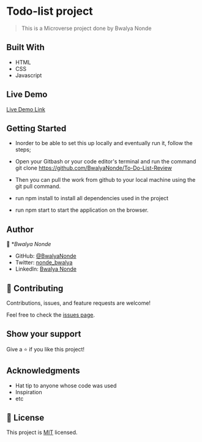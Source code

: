 # Todo-list project

> This is a Microverse project done by Bwalya Nonde


## Built With

- HTML
- CSS
- Javascript

## Live Demo 

[Live Demo Link](https://bwalyanonde.github.io/To-Do-List-Review/)


## Getting Started

- Inorder to be able to set this up locally and eventually run it, follow the steps;

- Open your Gitbash or your code editor's terminal and run the command git clone https://github.com/BwalyaNonde/To-Do-List-Review
- Then you can pull the work from github to your local machine using the git pull command.
- run npm install to install all dependencies used in the project
- run npm start to start the application on the browser.


## Author

👤 **Bwalya Nonde*

- GitHub: [@BwalyaNonde](https://github.com/BwalyaNonde)
- Twitter: [nonde_bwalya](https://twitter.com/nonde_bwalya)
- LinkedIn: [Bwalya Nonde](https://www.linkedin.com/in/bwalya-nonde-5865601a9/)

## 🤝 Contributing

Contributions, issues, and feature requests are welcome!

Feel free to check the [issues page](../../issues/).

## Show your support

Give a ⭐️ if you like this project!

## Acknowledgments

- Hat tip to anyone whose code was used
- Inspiration
- etc

## 📝 License

This project is [MIT](./MIT.md) licensed.

